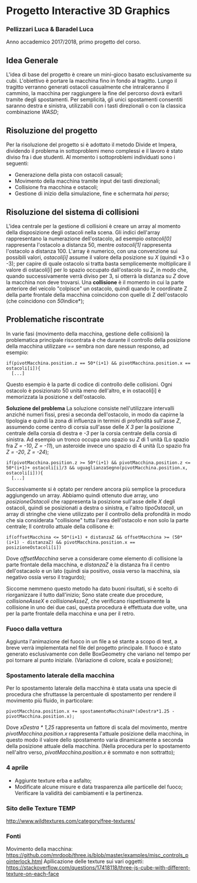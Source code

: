 # Progetto Interactive 3D Graphics
### Pellizzari Luca & Baradel Luca
Anno accademico 2017/2018, primo progetto del corso.
## Idea Generale
L'idea di base del progetto è creare un mini-gioco basato esclusivamente su cubi.
L'obiettivo è portare la macchina fino in fondo al tragitto.
Lungo il tragitto verranno generati ostacoli casualmente che intralceranno il cammino,
la macchina per raggiungere la fine del percorso dovrà evitarli tramite degli spostamenti. Per semplicità, gli unici spostamenti
consentiti saranno destra e sinistra, utilizzabili con i tasti direzionali o con la classica combinazione *WASD*;

## Risoluzione del progetto
Per la risoluzione del progetto si è adottato il metodo Divide et Impera, dividendo il problema in sottoproblemi meno complessi e
il lavoro è stato diviso fra i due studenti.
Al momento i sottoproblemi individuati sono i seguenti:
* Generazione della pista con ostacoli casuali;
* Movimento della macchina tramite input dei tasti direzionali;
* Collisione fra macchina e ostacoli;
* Gestione di inizio della simulazione, fine e schermata *hai perso*;

## Risoluzione del sistema di collisioni
L'idea centrale per la gestione di collisioni è creare un array al momento della disposizione degli ostacoli nella scena. Gli indici dell'array rappresentano la numerazione dell'ostacolo, ad esempio *ostacoli[0]* rappresenta l'ostacolo a distanza 50, mentre *ostacoli[1]* rappresenta l'ostacolo a distanza 100. L'array è numerico, con una convenzione sui possibili valori, *ostacoli[i]* assume il valore della posizione su *X* (quindi +3 o -3); per capire di quale ostacolo si tratta basta semplicemente moltiplicare il valore di ostacoli[i] per lo spazio occupato dall'ostacolo su *Z*, in modo che, quando successivamente verrà diviso per 3, si otterrà la distanza su *Z* dove la macchina non deve trovarsi.
Una **collisione** è il momento in cui la parte anteriore del veicolo "colpisce" un ostacolo, quindi quando le coordinate Z della parte frontale della macchina coincidono con quelle di Z dell'ostacolo (che coincidono con *50*indice*);

## Problematiche riscontrate

In varie fasi (movimento della macchina, gestione delle collisioni) la problematica principale riscontrata è che durante il controllo della posizione della macchina utilizzare *==* sembra non dare nessun responso, ad esempio:

```
if(pivotMacchina.position.z == 50*(i+1) && pivotMacchina.position.x == ostacoli[i]){
  [...]
```  
Questo esempio è la parte di codice di controllo delle collisioni. Ogni ostacolo è posizionato 50 unità meno dell'altro, e in ostacoli[i] è memorizzata la posizione x dell'ostacolo.

**Soluzione del problema**
La soluzione consiste nell'utilizzare intervalli anziché numeri fissi, presi a seconda dell'ostacolo, in modo da capirne la tipologia e quindi la zona di influenza in termini di profondità sull'asse *Z*, assumendo come centro di corsia sull'asse delle *X* *3* per la posizione centrale della corsia di destra e *-3* per la corsia centrale della corsia di sinistra. Ad esempio un tronco occupa uno spazio su *Z* di 1 unità (Lo spazio fra *Z = -10*, *Z = -11*), un asteroide invece uno spazio di 4 unità (Lo spazio fra *Z = -20*, *Z = -24*);

```
if(pivotMacchina.position.z >= 50*(i+1) && pivotMacchina.position.z <= 50*(i+1)+ ostacoli[i]/3 && uguaglianzaSegno(pivotMacchina.position.x, ostacoli[i])){
  [...]
```
Succesivamente si è optato per rendere ancora più semplice la procedura aggiungendo un array.
Abbiamo quindi ottenuto due array, uno *posizioneOstacoli* che rappresenta la posizione sull'asse delle *X* degli ostacoli, quindi se posizionati a destra o sinistra, e l'altro *tipoOstacoli*, un array di stringhe che viene utilizzato per il controllo della profondità in modo che sia considerata "collisione" tutta l'area dell'ostacolo e non solo la parte centrale;
Il controllo attuale della collisone è:
```
if(offsetMacchina <= 50*(i+1) + distanzaZ && offsetMacchina >= (50*(i+1) - distanzaZ) && pivotMacchina.position.x == posizioneOstacoli[i])
```
Dove *offsetMacchina* serve a considerare come elemento di collisione la parte frontale della macchina, e *distanzaZ* è  la distanza fra il centro dell'ostacaolo e un lato (quindi sia positivo, ossia verso la macchina, sia negativo ossia verso il tragurdo);

Siccome nemmeno questo metodo ha dato buoni risultati, si è scelto di riorganizzare il tutto dall'inizio;
Sono state create due procedure, *collisioneAsseX* e *collisioneAsseZ*, che verificano rispettivamente la collisione in uno dei due casi, questa procedura è effettuata due volte, una per la parte frontale della macchina e una per il retro.

### Fuoco dalla vettura
Aggiunta l'animazione del fuoco in un file a sé stante a scopo di test, a breve verrà implementata nel file del progetto principale.
Il fuoco è stato generato esclusivamente con delle BoxGeometry che variano nel tempo per poi tornare al punto iniziale. (Variazione di colore, scala e posizione);

### Spostamento laterale della macchina
Per lo spostamento laterale della macchina è stata usata una specie di procedura che sfruttasse la percentuale di spostamento per rendere il movimento più fluido, in particolare:
```
pivotMacchina.position.x += spostamentoMacchinaX*(xDestra*1.25 - pivotMacchina.position.x);
```
Dove *xDestra * 1,25* rappresenta un fattore di scala del movimento, mentre *pivotMacchina.position.x* rappresenta l'attuale posizione della macchina, in questo modo il valore dello spostamento varia dinamicamente a seconda della posizione attuale della macchina. (Nella procedura per lo spostamento nell'altro verso, *pivotMacchina.position.x* è sommato e non sottratto);

### 4 aprile
* Aggiunte texture erba e asfalto;
* Modificate alcune misure e data trasparenza alle particelle del fuoco;
Verificare la validità dei cambiamenti e la pertinenza.

### Sito delle Texture TEMP
http://www.wildtextures.com/category/free-textures/

### Fonti
Movimento della macchina: https://github.com/mrdoob/three.js/blob/master/examples/misc_controls_pointerlock.html
Apllicazione delle texture sui vari oggetti: https://stackoverflow.com/questions/17418118/three-js-cube-with-different-texture-on-each-face

